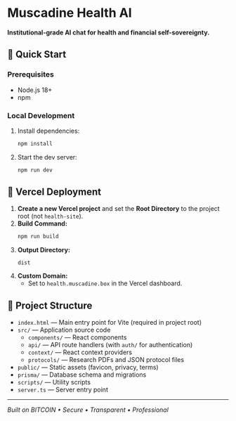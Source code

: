 # Muscadine Health AI

**Institutional-grade AI chat for health and financial self-sovereignty.**

## 🚀 Quick Start

### Prerequisites
- Node.js 18+
- npm

### Local Development
1. Install dependencies:
   ```bash
   npm install
   ```
2. Start the dev server:
   ```bash
   npm run dev
   ```

## 🚀 Vercel Deployment
1. **Create a new Vercel project** and set the **Root Directory** to the project root (not `health-site`).
2. **Build Command:**
   ```bash
   npm run build
   ```
3. **Output Directory:**
   ```
   dist
   ```
4. **Custom Domain:**
   - Set to `health.muscadine.box` in the Vercel dashboard.

## 📁 Project Structure

- `index.html` — Main entry point for Vite (required in project root)
- `src/` — Application source code
  - `components/` — React components
  - `api/` — API route handlers (with `auth/` for authentication)
  - `context/` — React context providers
  - `protocols/` — Research PDFs and JSON protocol files
- `public/` — Static assets (favicon, privacy, terms)
- `prisma/` — Database schema and migrations
- `scripts/` — Utility scripts
- `server.ts` — Server entry point

---

*Built on BITCOIN • Secure • Transparent • Professional* 